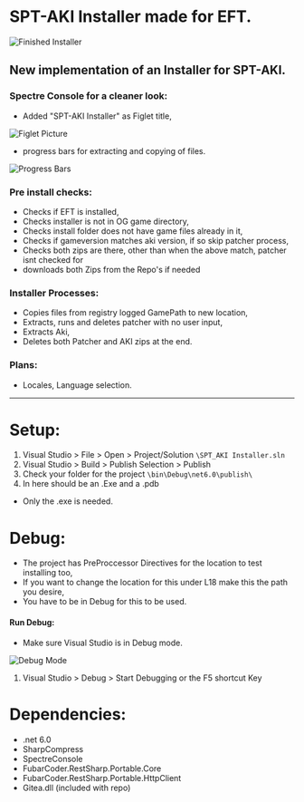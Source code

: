# SPT-AKI Installer made for EFT.

![Finished Installer](https://cdn.discordapp.com/attachments/976519592119762994/976845998930419732/unknown.png)

## New implementation of an Installer for SPT-AKI.

### Spectre Console for a cleaner look:
- Added "SPT-AKI Installer" as Figlet title,

![Figlet Picture](https://cdn.discordapp.com/attachments/976519592119762994/976845245553717248/unknown.png)

- progress bars for extracting and copying of files.

![Progress Bars](https://cdn.discordapp.com/attachments/976519592119762994/976845443831070790/unknown.png)

### Pre install checks:
- Checks if EFT is installed,
- Checks installer is not in OG game directory,
- Checks install folder does not have game files already in it,
- Checks if gameversion matches aki version, if so skip patcher process,
- Checks both zips are there, other than when the above match, patcher isnt checked for
- downloads both Zips from the Repo's if needed

### Installer Processes:
- Copies files from registry logged GamePath to new location,
- Extracts, runs and deletes patcher with no user input,
- Extracts Aki,
- Deletes both Patcher and AKI zips at the end.

### Plans:
- Locales, Language selection.

----

# Setup:

1. Visual Studio > File > Open > Project/Solution `\SPT_AKI Installer.sln`
2. Visual Studio > Build > Publish Selection > Publish
3. Check your folder for the project `\bin\Debug\net6.0\publish\`
4. In here should be an .Exe and a .pdb
-  Only the .exe is needed.

# Debug:

- The project has PreProccessor Directives for the location to test installing too,
- If you want to change the location for this under L18 make this the path you desire,
- You have to be in Debug for this to be used.

#### Run Debug:

- Make sure Visual Studio is in Debug mode.

![Debug Mode](https://cdn.discordapp.com/attachments/976519592119762994/976850003521835058/unknown.png)

1. Visual Studio > Debug > Start Debugging or the F5 shortcut Key

# Dependencies:

- .net 6.0
- SharpCompress
- SpectreConsole
- FubarCoder.RestSharp.Portable.Core
- FubarCoder.RestSharp.Portable.HttpClient
- Gitea.dll (included with repo)
